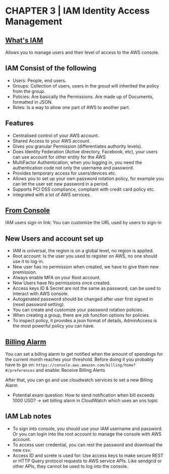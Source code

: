 # CHAPTER 3 | IAM Identity Access Management

## [What's IAM](https://aws.amazon.com/iam/)

Allows you to manage users and their level of access to the AWS console.

## IAM Consist of the following

* Users: People, end users.
* Groups: Collection of users, users in the groud will inherited the policy from the group.
* Policies: Are basically the Permissions. Are made up of Documents, formatted in JSON.
* Roles: Is a way to allow one part of AWS to another part.

## Features

* Centralised control of your AWS account.
* Shared Access to your AWS account.
* Gives you granular Permission (differentiates authority levels).
* Does Identity Federation (Active directory, Facebook, etc), your users can use account for other entity for the AWS
* MultiFactor Authentication, when you logging in, you need the authentication code not only the username and password.
* Provides temporary access for users/devices etc.
* Allows you to set up your own password rotation policy, for example you can let the user set new password in a period.
* Supports PCI DSS compliance, compliant with credit card policy etc.
* integrated with a lot of AWS services.


## [From Console](https://aws.amazon.com/console/)

IAM users sign-in link:
You can customize the URL used by users to sign-in

## New Users and account set up

* IAM is universal, the region is on a global level, no region is applied.
* Root account: Is the user you used to register on AWS, no one should use it to log-in.
* New user has no permission when created, we have to give them new premission.
* Always enable MFA on your Root account.
* New Users have No permissions once created.
* Access keys ID & Secret are not the same as password, can be used to interact with AWS console.
* Autogenated password should be changed after user first signed in (reset password setting).
* You can create and customize your password rotation policies.
* When creating a group, there are job function options for policies. 
* To inspect policy, it provides a json format of details, AdminAccess is the most powerful policy you can have.

## [Billing Alarm](https://docs.aws.amazon.com/AmazonCloudWatch/latest/monitoring/monitor_estimated_charges_with_cloudwatch.html)

You can set a billing alarm to get notified when the amount of spendings for the current month reaches your threshold.
Before doing it you probably have to go on:
```https://console.aws.amazon.com/billing/home?#/preferences```
and enable: Receive Billing Alerts

After that, you can go and use cloudwatch services to set a new Billing Alarm

* Potential exam question: How to send notification when bill exceeds 1000 USD? -> set billing alarm in CloudWatch which uses an sns topic

## IAM Lab notes
* To sign into console, you should use your IAM username and password. Or you can login into the root account to manage the console with AWS account.
* To access user credential, you can rest the password and download the new csv.
* Access ID and screte is used for: Use access keys to make secure REST or HTTP Query protocol requests to AWS service APIs. Like sendgrid or other APIs, they cannot be used to log into the console.


